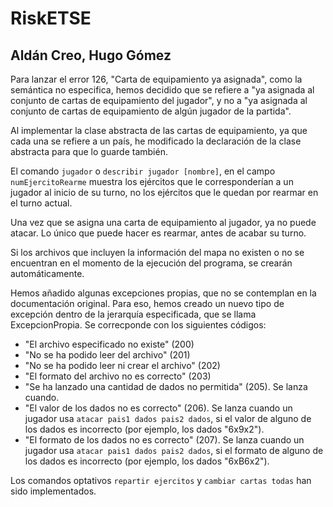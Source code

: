 # RiskETSE

## Aldán Creo, Hugo Gómez

Para lanzar el error 126, "Carta de equipamiento ya asignada", como la semántica no especifica, hemos decidido que se refiere a "ya asignada al conjunto de cartas de equipamiento del jugador", y no a "ya asignada al conjunto de cartas de equipamiento de algún jugador de la partida".

Al implementar la clase abstracta de las cartas de equipamiento, ya que cada una se refiere a un país, he modificado la declaración de la clase abstracta para que lo guarde también.

El comando `jugador` o `describir jugador [nombre]`, en el campo `numEjercitoRearme` muestra los ejércitos que le corresponderían a un jugador al inicio de su turno, no los ejércitos que le quedan por rearmar en el turno actual.

Una vez que se asigna una carta de equipamiento al jugador, ya no puede atacar. Lo único que puede hacer es rearmar, antes de acabar su turno.

Si los archivos que incluyen la información del mapa no existen o no se encuentran en el momento de la ejecución del programa, se crearán automáticamente.

Hemos añadido algunas excepciones propias, que no se contemplan en la documentación original. Para eso, hemos creado un nuevo tipo de excepción dentro de la jerarquía especificada, que se llama ExcepcionPropia. Se correcponde con los siguientes códigos:

- "El archivo especificado no existe" (200)
- "No se ha podido leer del archivo" (201)
- "No se ha podido leer ni crear el archivo" (202)
- "El formato del archivo no es correcto" (203)
- "Se ha lanzado una cantidad de dados no permitida" (205). Se lanza cuando.
- "El valor de los dados no es correcto" (206). Se lanza cuando un jugador usa `atacar pais1 dados pais2 dados`, si el valor de alguno de los dados es incorrecto (por ejemplo, los dados "6x9x2").
- "El formato de los dados no es correcto" (207). Se lanza cuando un jugador usa `atacar pais1 dados pais2 dados`, si el formato de alguno de los dados es incorrecto (por ejemplo, los dados "6xB6x2").

Los comandos optativos `repartir ejercitos` y `cambiar cartas todas` han sido implementados.